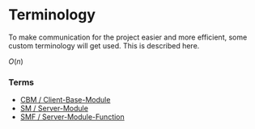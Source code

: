 # Terminology

To make communication for the project easier and more efficient, some custom terminology will get used. This is described here.

$O(n)$
### Terms
- [CBM / Client-Base-Module](terminology/cbm.md)
- [SM / Server-Module](terminology/server-module.md)
- [SMF / Server-Module-Function](terminology/server-module-function.md)
